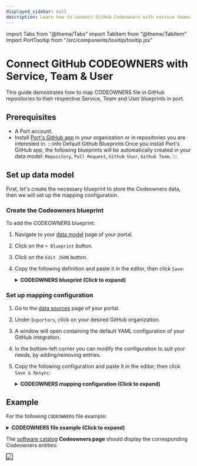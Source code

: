 ```yaml
---
displayed_sidebar: null
description: Learn how to connect GitHub Codeowners with service teams in Port, ensuring seamless collaboration and code ownership.
---
```


import Tabs from "@theme/Tabs"
import TabItem from "@theme/TabItem"
import PortTooltip from "/src/components/tooltip/tooltip.jsx"

# Connect GitHub CODEOWNERS with Service, Team & User

This guide demostrates how to map CODEOWNERS file in GitHub repositories to their respective Service, Team and User blueprints in port.

## Prerequisites
- A Port account.
- Install [Port's GitHub app](/build-your-software-catalog/sync-data-to-catalog/git/github/#setup) in your organization or in repositories you are interested in.
:::info Default Github Blueprints
Once you install Port's GitHub app, the following blueprints will be automatically created in your data model: `Repository`, `Pull Request`, `Github User`, `Github Team`.
:::

## Set up data model

First, let's create the necessary <PortTooltip id="blueprint">blueprint</PortTooltip> to store the Codeowners data, then we will set up the mapping configuration.

### Create the Codeowners blueprint

To add the CODEOWNERS blueprint:

1.  Navigate to your [data model](https://app.getport.io/settings/data-model) page of your portal.

2. Click on the `+ Blueprint` button.

3. Click on the `Edit JSON` button.

4. Copy the following definition and paste it in the editor, then click `Save`:

    <details>
    <summary><b>CODEOWNERS blueprint (Click to expand)</b></summary>

    ```json showLineNumbers
    {
      "identifier": "githubCodeowners",
      "description": "This blueprint represents a CODEOWNERS file in a service",
      "title": "Github Codeowners",
      "icon": "Github",
      "schema": {
        "properties": {
          "location": {
            "type": "string",
            "title": "File location",
            "description": "File path to CODEOWNERS file"
          },
          "scope": {
            "icon": "DefaultProperty",
            "type": "string",
            "title": "Scope",
            "description": "The scope which the user/team owns."
          }
        },
        "required": []
      },
      "mirrorProperties": {},
      "calculationProperties": {},
      "aggregationProperties": {},
      "relations": {
        "users": {
          "title": "Users",
          "target": "githubUser",
          "required": false,
          "many": true
        },
        "teams": {
          "title": "Teams",
          "target": "githubTeam",
          "required": false,
          "many": true
        },
        "repository": {
          "title": "Repository",
          "description": "The repository which the CODEOWNERS file resides in",
          "target": "githubRepository",
          "required": true,
          "many": false
        }
      }
    }
    ```

    </details>


### Set up mapping configuration

1. Go to the [data sources](https://app.getport.io/settings/data-sources) page of your portal.

2. Under `Exporters`, click on your desired GitHub organization.

3. A window will open containing the default YAML configuration of your GitHub integration.

4. In the bottom-left corner you can modify the configuration to suit your needs, by adding/removing entries.

5. Copy the following configuration and paste it in the editor, then click `Save & Resync`:

    <details>
    <summary><b>CODEOWNERS mapping configuration (Click to expand)</b></summary>

    ```yaml showLineNumbers
    resources:
      - kind: file
        selector:
          query: .repo.archived == false
          files:
            - path: '**/.github/CODEOWNERS'
        port:
          itemsToParse: >-
            (. as $root | .file.content | split("\n") | map(trim) |
            map(select((test("^[[:space:]]*#") | not) and (length > 0))) | map(
                (split(" ") | map(select(length > 0))) as $tokens
                | {
                    scope: ($tokens[0]), 
                    # Replacing ** and * characters since the identifier can't contain special characters
                    identifier: ($tokens[0] 
                              | gsub("\\*\\*"; "doublestar")
                              | gsub("\\*"; "star")),
                    # Extracting users and teams to their respective arrays
                    users: (
                        $tokens[1:]
                        | map(select(contains("/") | not)
                                | gsub("@" ; "")
                              )
                      ),
                    teams: (
                        $tokens[1:]
                        | map(select(test("^@[^ ]+/[^ ]+$"))
                              | split("/")
                              | .[-1]
                  ))
                }
                )
              )
          entity:
            mappings:
              identifier: .repo.full_name + "_" +.item.identifier + "_codeowners"
              title: .item.scope + " codeowners"
              blueprint: '"githubCodeowners"'
              properties:
                scope: .item.scope
                location: .file.path
              relations:
                repository: .repo.full_name
                teams: 
                  combinator: '''and'''
                  rules:
                    - property: '"$title"'
                      value: .item.teams
                      operator: '"in"'
                users: .item.users

    ```

    </details>
  
## Example

For the following `CODEOWNERS` file example:

<details>
<summary><b>CODEOWNERS file example (Click to expand)</b></summary>

``` showLineNumbers
# Default owner for all files in the repo
*                @sivanelk97 @sivan27

# Backend ownership
/backend/         @sivanelk97 @sivan-org/backend-team @sivan-org/docs-team

# Frontend ownership (multiple owners)
/frontend/        @sivanelk97

# Specific file
/README.md        @sivanelk97

# JavaScript files in any folder
**/*.js           @sivanelk97

# Terraform files anywhere
**/*.tf          @sivanelk97

# CI/CD workflows
.github/workflows/  @sivanelk97

# Config files named 'config.yaml' in any folder
**/config.yaml    @sivanelk97

# Markdown documentation files
*.md              @sivanelk97 @sivan27 @sivan-org/docs-team
```

</details>

The [software catalog](https://app.getport.io/organization/catalog) **Codeowners page** should display the corresponding Codeowners entities:

<img src='/img/build-your-software-catalog/custom-integration/api/ci-cd/github-workflow/guides/gitHubCodeownersAfterIngestionIntoPort.png' border='1px' />
<br />
